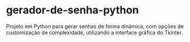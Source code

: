 # gerador-de-senha-python
 Projeto em Python para gerar senhas de forma dinâmica, com opções de customização de complexidade, utilizando a interface gráfica do Tkinter.

